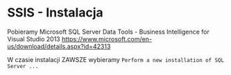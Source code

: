 # SSIS - Instalacja

Pobieramy Microsoft SQL Server Data Tools - Business Intelligence for Visual Studio 2013
https://www.microsoft.com/en-us/download/details.aspx?id=42313

W czasie instalacji ZAWSZE wybieramy `Perform a new installation of SQL Server ...`